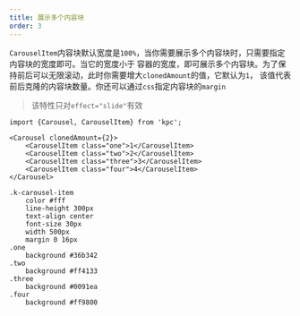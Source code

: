 ```yaml
---
title: 展示多个内容块
order: 3
---
```


`CarouselItem`内容块默认宽度是`100%`，当你需要展示多个内容块时，只需要指定内容块的宽度即可。当它的宽度小于
容器的宽度，即可展示多个内容块。为了保持前后可以无限滚动，此时你需要增大`clonedAmount`的值，它默认为`1`，
该值代表前后克隆的内容块数量。你还可以通过`css`指定内容块的`margin`

> 该特性只对`effect="slide"`有效

```vdt
import {Carousel, CarouselItem} from 'kpc';

<Carousel clonedAmount={2}>
    <CarouselItem class="one">1</CarouselItem>
    <CarouselItem class="two">2</CarouselItem>
    <CarouselItem class="three">3</CarouselItem>
    <CarouselItem class="four">4</CarouselItem>
</Carousel>
```

```styl
.k-carousel-item
    color #fff
    line-height 300px
    text-align center
    font-size 30px
    width 500px
    margin 0 16px
.one
    background #36b342 
.two
    background #ff4133
.three
    background #0091ea 
.four
    background #ff9800 
```
